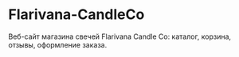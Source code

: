 # Flarivana-CandleCo
Веб-сайт магазина свечей Flarivana Candle Co: каталог, корзина, отзывы, оформление заказа.
